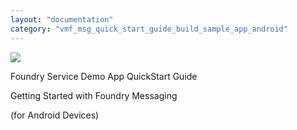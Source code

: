 ```yaml
---
layout: "documentation"
category: "vmf_msg_quick_start_guide_build_sample_app_android"
---
```

                           


![](Resources/Images/28July2015/03000001.png)

Foundry Service Demo App QuickStart Guide

Getting Started with Foundry Messaging

(for Android Devices)
